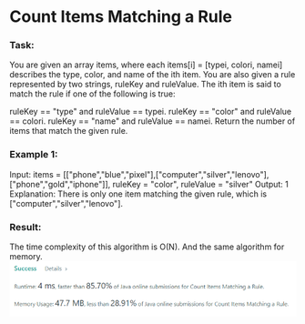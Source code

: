 # Count Items Matching a Rule

### Task:

You are given an array items, where each items[i] = [typei, colori, namei] describes the type, color, and name of the 
ith item. You are also given a rule represented by two strings, ruleKey and ruleValue.
The ith item is said to match the rule if one of the following is true:

ruleKey == "type" and ruleValue == typei.
ruleKey == "color" and ruleValue == colori.
ruleKey == "name" and ruleValue == namei.
Return the number of items that match the given rule.

### Example 1:

Input: items = [["phone","blue","pixel"],["computer","silver","lenovo"],["phone","gold","iphone"]], ruleKey = "color", 
ruleValue = "silver"
Output: 1
Explanation: There is only one item matching the given rule, which is ["computer","silver","lenovo"].

### Result:

The time complexity of this algorithm is O(N). And the same algorithm for memory.
![img.png](img.png)